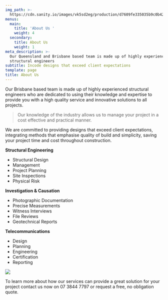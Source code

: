 ```yaml
---
img_path: >-
  https://cdn.sanity.io/images/vk5sd2eg/production/d7609fe335035b9c0b42a6b76aa243a6a0d6e627-800x600.gif
menus:
  main:
    title: 'About Us '
    weight: 4
  secondary:
    title: About Us
    weight: 1
meta_description: >-
  Our Queensland and Brisbane based team is made up of highly experienced
  structural engineers 
subtitle: Incode designs that exceed client expectations
template: page
title: About Us
---
```

Our Brisbane based team is made up of highly experienced structural engineers who are dedicated to using their knowledge and expertise to provide you with a high quality service and innovative solutions to all projects. 

> Our knowledge of the industry allows us to manage your project in a cost effective and practical manner. 
> 

We are committed to providing designs that exceed client expectations, integrating methods that emphasise quality of build and simplicity, saving your project time and cost throughout construction.

**Structural Engineering**
- Structural Design
- Management
- Project Planning
- Site Inspections
- Physical Risk


**Investigation & Causation**

- Photographic Documentation
- Precise Measurements
- Witness Interviews
- File Reviews
- Geotechnical Reports

**Telecommunications**

- Design
- Planning
- Engineering
- Certification
- Reporting

![](https://cdn.sanity.io/images/vk5sd2eg/production/106912dfc55f55933df918f09aedf92350a15ca9-389x129.jpg)

To learn more about how our services can provide a great solution for your project contact us now on 07 3844 7797 or request a free, no obligation quote.